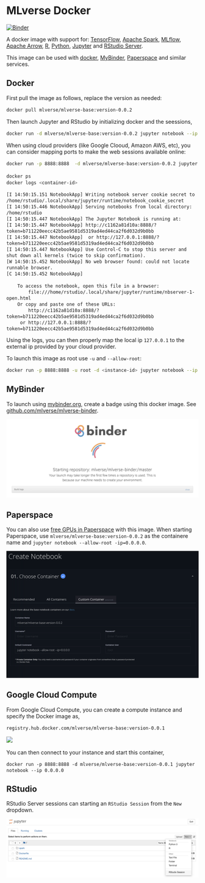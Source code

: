 # MLverse Docker
[![Binder](http://mybinder.org/badge.svg)](http://mybinder.org/v2/gh/mlverse/mlverse-binder/master)

A docker image with support for: [TensorFlow](https://www.tensorflow.org), [Apache Spark](http://spark.apache.org), [MLflow](https://mlflow.org), [Apache Arrow](https://arrow.apache.org), [R](https://www.r-project.org/), [Python](https://www.python.org), [Jupyter](https://jupyter.org/) and [RStudio Server](https://www.rstudio.com/products/rstudio/download-server/).

This image can be used with [docker](#docker), [MyBinder](#mybinder), [Paperspace](#paperspace) and similar services.

## Docker

First pull the image as follows, replace the version as needed:

```bash
docker pull mlverse/mlverse-base:version-0.0.2
```

Then launch Jupyter and RStudio by initializing docker and the seessions,

```bash
docker run -d mlverse/mlverse-base:version-0.0.2 jupyter notebook --ip 0.0.0.0
```

When using cloud providers (like Google Clooud, Amazon AWS, etc), you can consider mapping ports to make the web sessions available online:

```bash
docker run -p 8888:8888  -d mlverse/mlverse-base:version-0.0.2 jupyter notebook --ip 0.0.0.0

docker ps
docker logs <container-id>
```
```
[I 14:50:15.151 NotebookApp] Writing notebook server cookie secret to /home/rstudio/.local/share/jupyter/runtime/notebook_cookie_secret
[I 14:50:15.446 NotebookApp] Serving notebooks from local directory: /home/rstudio
[I 14:50:15.447 NotebookApp] The Jupyter Notebook is running at:
[I 14:50:15.447 NotebookApp] http://c1162a81d10a:8888/?token=b711220eecc42b5ae9581d5319ad4ed44ca2f6d032d9b0bb
[I 14:50:15.447 NotebookApp]  or http://127.0.0.1:8888/?token=b711220eecc42b5ae9581d5319ad4ed44ca2f6d032d9b0bb
[I 14:50:15.447 NotebookApp] Use Control-C to stop this server and shut down all kernels (twice to skip confirmation).
[W 14:50:15.452 NotebookApp] No web browser found: could not locate runnable browser.
[C 14:50:15.452 NotebookApp] 
    
    To access the notebook, open this file in a browser:
        file:///home/rstudio/.local/share/jupyter/runtime/nbserver-1-open.html
    Or copy and paste one of these URLs:
        http://c1162a81d10a:8888/?token=b711220eecc42b5ae9581d5319ad4ed44ca2f6d032d9b0bb
     or http://127.0.0.1:8888/?token=b711220eecc42b5ae9581d5319ad4ed44ca2f6d032d9b0bb
```

Using the logs, you can then properly map the local ip `127.0.0.1` to the external ip provided by your cloud provider.

To launch this image as root use `-u` and `--allow-root`:

```bash
docker run -p 8888:8888 -u root -d <instance-id> jupyter notebook --ip 0.0.0.0 --allow-root
```

## MyBinder

To launch using [mybinder.org](https://mybinder.org), create a badge using this docker image. See [github.com/mlverse/mlverse-binder](https://github.com/mlverse/mlverse-binder).

[![](images/mlverse-mybinder.png)](https://github.com/mlverse/mlverse-binder)

## Paperspace

You can also use [free GPUs in Paperspace](https://blog.paperspace.com/paperspace-launches-gradient-community-notebooks/) with this image. When starting Paperspace, use `mlverse/mlverse-base:version-0.0.2` as the containere name and `jupyter notebook --allow-root -ip=0.0.0.0`.

![](images/mlverse-paperspace.png)

## Google Cloud Compute

From Google Cloud Compute, you can create a compute instance and specify the Docker image as,

```bash
registry.hub.docker.com/mlverse/mlverse-base:version-0.0.1
```

![](mlverse-google-cloud.png)

You can then connect to your instance and start this container,

```
docker run -p 8888:8888 -d mlverse/mlverse-base:version-0.0.1 jupyter notebook --ip 0.0.0.0
```

## RStudio

RStudio Server sessions can starting an `RStudio Session` from the `New` dropdown.

![](images/mlverse-rstudio.png)
